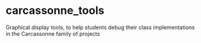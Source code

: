 # carcassonne_tools
Graphical display tools, to help students debug their class implementations in the Carcassonne family of projects
